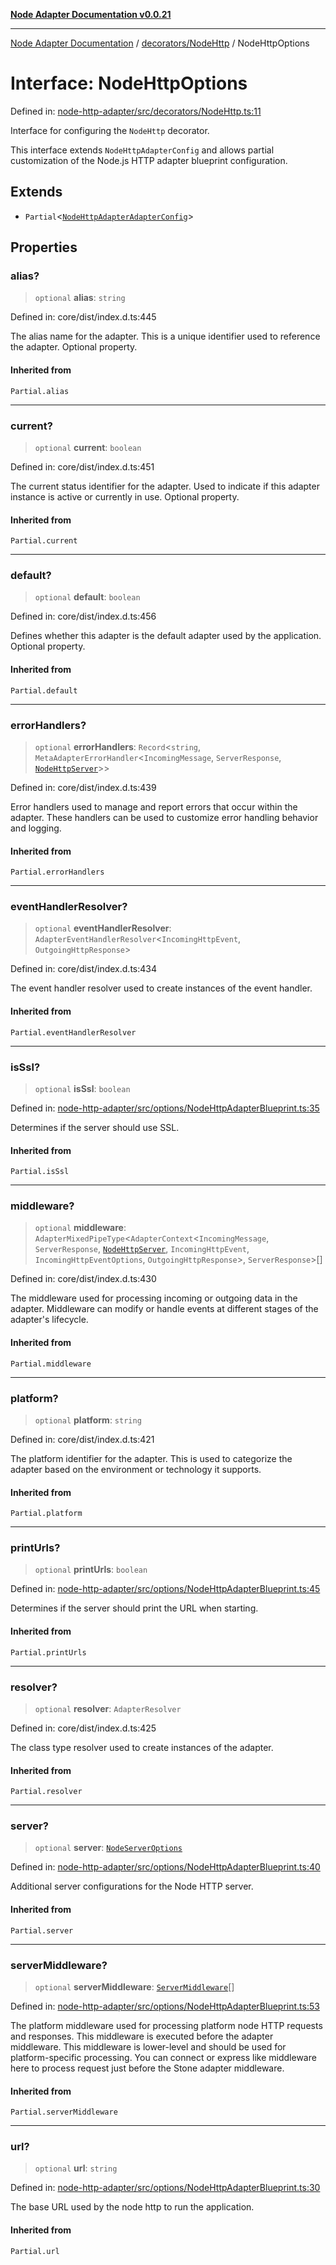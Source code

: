 [**Node Adapter Documentation v0.0.21**](../../../README.md)

***

[Node Adapter Documentation](../../../modules.md) / [decorators/NodeHttp](../README.md) / NodeHttpOptions

# Interface: NodeHttpOptions

Defined in: [node-http-adapter/src/decorators/NodeHttp.ts:11](https://github.com/stonemjs/node-http-adapter/blob/a82d44fdef9d2985fec1e632575aee7065c1c3af/src/decorators/NodeHttp.ts#L11)

Interface for configuring the `NodeHttp` decorator.

This interface extends `NodeHttpAdapterConfig` and allows partial customization
of the Node.js HTTP adapter blueprint configuration.

## Extends

- `Partial`\<[`NodeHttpAdapterAdapterConfig`](../../../options/NodeHttpAdapterBlueprint/interfaces/NodeHttpAdapterAdapterConfig.md)\>

## Properties

### alias?

> `optional` **alias**: `string`

Defined in: core/dist/index.d.ts:445

The alias name for the adapter.
This is a unique identifier used to reference the adapter.
Optional property.

#### Inherited from

`Partial.alias`

***

### current?

> `optional` **current**: `boolean`

Defined in: core/dist/index.d.ts:451

The current status identifier for the adapter.
Used to indicate if this adapter instance is active or currently in use.
Optional property.

#### Inherited from

`Partial.current`

***

### default?

> `optional` **default**: `boolean`

Defined in: core/dist/index.d.ts:456

Defines whether this adapter is the default adapter used by the application.
Optional property.

#### Inherited from

`Partial.default`

***

### errorHandlers?

> `optional` **errorHandlers**: `Record`\<`string`, `MetaAdapterErrorHandler`\<`IncomingMessage`, `ServerResponse`, [`NodeHttpServer`](../../../declarations/type-aliases/NodeHttpServer.md)\>\>

Defined in: core/dist/index.d.ts:439

Error handlers used to manage and report errors that occur within the adapter.
These handlers can be used to customize error handling behavior and logging.

#### Inherited from

`Partial.errorHandlers`

***

### eventHandlerResolver?

> `optional` **eventHandlerResolver**: `AdapterEventHandlerResolver`\<`IncomingHttpEvent`, `OutgoingHttpResponse`\>

Defined in: core/dist/index.d.ts:434

The event handler resolver used to create instances of the event handler.

#### Inherited from

`Partial.eventHandlerResolver`

***

### isSsl?

> `optional` **isSsl**: `boolean`

Defined in: [node-http-adapter/src/options/NodeHttpAdapterBlueprint.ts:35](https://github.com/stonemjs/node-http-adapter/blob/a82d44fdef9d2985fec1e632575aee7065c1c3af/src/options/NodeHttpAdapterBlueprint.ts#L35)

Determines if the server should use SSL.

#### Inherited from

`Partial.isSsl`

***

### middleware?

> `optional` **middleware**: `AdapterMixedPipeType`\<`AdapterContext`\<`IncomingMessage`, `ServerResponse`, [`NodeHttpServer`](../../../declarations/type-aliases/NodeHttpServer.md), `IncomingHttpEvent`, `IncomingHttpEventOptions`, `OutgoingHttpResponse`\>, `ServerResponse`\>[]

Defined in: core/dist/index.d.ts:430

The middleware used for processing incoming or outgoing data in the adapter.
Middleware can modify or handle events at different stages of the adapter's lifecycle.

#### Inherited from

`Partial.middleware`

***

### platform?

> `optional` **platform**: `string`

Defined in: core/dist/index.d.ts:421

The platform identifier for the adapter.
This is used to categorize the adapter based on the environment or technology it supports.

#### Inherited from

`Partial.platform`

***

### printUrls?

> `optional` **printUrls**: `boolean`

Defined in: [node-http-adapter/src/options/NodeHttpAdapterBlueprint.ts:45](https://github.com/stonemjs/node-http-adapter/blob/a82d44fdef9d2985fec1e632575aee7065c1c3af/src/options/NodeHttpAdapterBlueprint.ts#L45)

Determines if the server should print the URL when starting.

#### Inherited from

`Partial.printUrls`

***

### resolver?

> `optional` **resolver**: `AdapterResolver`

Defined in: core/dist/index.d.ts:425

The class type resolver used to create instances of the adapter.

#### Inherited from

`Partial.resolver`

***

### server?

> `optional` **server**: [`NodeServerOptions`](../../../declarations/type-aliases/NodeServerOptions.md)

Defined in: [node-http-adapter/src/options/NodeHttpAdapterBlueprint.ts:40](https://github.com/stonemjs/node-http-adapter/blob/a82d44fdef9d2985fec1e632575aee7065c1c3af/src/options/NodeHttpAdapterBlueprint.ts#L40)

Additional server configurations for the Node HTTP server.

#### Inherited from

`Partial.server`

***

### serverMiddleware?

> `optional` **serverMiddleware**: [`ServerMiddleware`](../../../declarations/type-aliases/ServerMiddleware.md)[]

Defined in: [node-http-adapter/src/options/NodeHttpAdapterBlueprint.ts:53](https://github.com/stonemjs/node-http-adapter/blob/a82d44fdef9d2985fec1e632575aee7065c1c3af/src/options/NodeHttpAdapterBlueprint.ts#L53)

The platform middleware used for processing platform node HTTP requests and responses.
This middleware is executed before the adapter middleware.
This middleware is lower-level and should be used for platform-specific processing.
You can connect or express like middleware here to process request just before the Stone adapter middleware.

#### Inherited from

`Partial.serverMiddleware`

***

### url?

> `optional` **url**: `string`

Defined in: [node-http-adapter/src/options/NodeHttpAdapterBlueprint.ts:30](https://github.com/stonemjs/node-http-adapter/blob/a82d44fdef9d2985fec1e632575aee7065c1c3af/src/options/NodeHttpAdapterBlueprint.ts#L30)

The base URL used by the node http to run the application.

#### Inherited from

`Partial.url`
